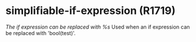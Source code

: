 # simplifiable-if-expression (R1719)
*The if expression can be replaced with %s* Used when an if expression
can be replaced with \'bool(test)\'.

